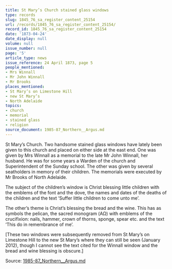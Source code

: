 ```yaml
---
title: St Mary’s Church stained glass windows
type: records
slug: 1845_76_sa_register_content_25154
url: /records/1845_76_sa_register_content_25154/
record_id: 1845_76_sa_register_content_25154
date: '1873-04-24'
date_display: null
volume: null
issue_number: null
page: '5'
article_type: news
issue_reference: 24 April 1873, page 5
people_mentioned:
- Mrs Winnall
- Mr John Winnall
- Mr Brooks
places_mentioned:
- St Mary’s on Limestone Hill
- new St Mary’s
- North Adelaide
topics:
- church
- memorial
- stained glass
- religion
source_document: 1985-87_Northern__Argus.md
---
```


St Mary’s Church.  Two handsome stained glass windows have lately been given to this church and placed on either side at the east end.  One was given by Mrs Winnall as a memorial to the late Mr John Winnall, her husband.  He was for some years a Warden of the church and Superintendent of the Sunday school.  The other was given by several seatholders in memory of their children.  The memorials were executed by Mr Brooks of North Adelaide.

The subject of the children’s window is Christ blessing little children with the emblems of the font and the dove, the names and dates of the deaths of the children and the text ‘Suffer little children to come unto me’. 

The other’s theme is Christ’s blessing the bread and the wine.  This has as symbols the pelican, the sacred monogram (ΑΩ) with emblems of the crucifixion: nails, hammer, crown of thorns, sponge, spear etc. and the text ‘This do in remembrance of me’. 

[These two windows were subsequently removed from St Mary’s on Limestone Hill to the new St Mary’s where they can still be seen (January 2012), though I cannot see the text cited for the Winnall window and the bread and wine blessing is obscure.]

Source: [1985-87_Northern__Argus.md](/downloads/markdown/1985-87_Northern__Argus.md)
